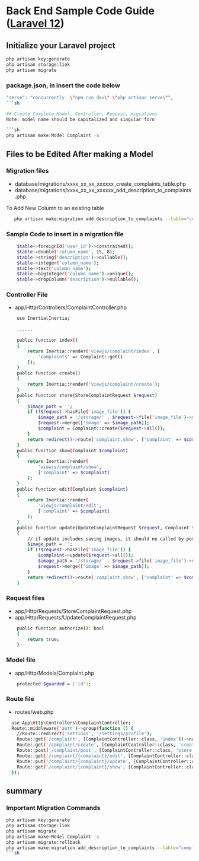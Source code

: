 # Back End Sample Code Guide ([Laravel 12](https://laravel.com/docs/12.x/installation))

## Initialize your Laravel project

```sh
php artisan key:generate
php artisan storage:link
php artisan migrate
```

### package.json, in <scripts> insert the code below

```sh
"serve": "concurrently  \"npm run dev\" \"php artisan serve\"",
```sh

## Create Complete Model, Controller, Request, migrations
Note: model name should be capitalized and singular forn

```sh
php artisan make:Model Complaint -a
```

## Files to be Edited After making a Model

### Migration files

* database/migrations/xxxx_xx_xx_xxxxxx_create_complaints_table.php
* database/migrations/xxxx_xx_xx_xxxxxx_add_description_to_complaints.php

To Add New Column to an existing table
```sh
   php artisan make:migration add_description_to_complaints --table="complaints"
```

### Sample Code to insert in a migration file

```sh
	$table->foreignId('user_id')->constrained();
	$table->double('column_name', 15, 8);
	$table->string('description')->nullable(); 
	$table->integer('column_name');
	$table->text('column_name');
	$table->bigInteger('column_name')->unique();
	$table->dropColumn('description')->nullable();
```

### Controller File

* app/Http/Controllers/ComplaintController.php

```sh
    use Inertia\Inertia;
    
    ......

    public function index()
    {
        return Inertia::render('viewjs/complaint/index', [
            'complaints' => Complaint::get()
        ]);
    }
    public function create()
    {
        return Inertia::render('viewjs/complaint/create');
    }
    public function store(StoreComplaintRequest $request)
    {
        $image_path = '';
        if (!$request->hasFile('image_file')) {
            $image_path = '/storage/' . $request->file('image_file')->store('image', 'public');
            $request->merge(['image' => $image_path]);
            $complaint = Complaint::create($request->all());
        }
        return redirect()->route('complaint.show', ['complaint' => $complaint]);
    }
    public function show(Complaint $complaint)
    {
        return Inertia::render(
            'viewjs/complaint/show',
            ['complaint' => $complaint]
        );
    }
    public function edit(Complaint $complaint)
    {
        return Inertia::render(
            'viewjs/complaint/edit',
            ['complaint' => $complaint]
        );
    }
    public function update(UpdateComplaintRequest $request, Complaint $complaint)
    {
        // if update includes saving images, it should ne called by post not put or patch
        $image_path = '';
        if (!$request->hasFile('image_file')) {
            $complaint->update($request->all());
            $image_path = '/storage/' . $request->file('image_file')->store('image', 'public');
            $request->merge(['image' => $image_path]);
        }
        return redirect()->route('complaint.show', ['complaint' => $complaint]);
    }
```
### Request files

* app/Http/Requests/StoreComplaintRequest.php
* app/Http/Requests/UpdateComplaintRequest.php

```sh
    public function authorize(): bool
    {
        return true;
    }
```

### Model file

* app/Http/Models/Complaint.php

```sh
    protected $guarded = ['id'];
```

### Route file

* routes/web.php

```sh
  use App\Http\Controllers\ComplaintController;
  Route::middleware('auth')->group(function () {
    //Route::redirect('settings', '/settings/profile');
    Route::get('/complaint', [ComplaintController::class, 'index'])->name('complaint.index');
    Route::get('/complaint/create', [ComplaintController::class, 'create'])->name('complaint.create');
    Route::post('/complaint/post', [ComplaintController::class, 'store'])->name('complaint.post');
    Route::get('/complaint/{complaint}/edit', [ComplaintController::class, 'edit'])->name('complaint.edit');
    Route::put('/complaint/{complaint}/update', [ComplaintController::class, 'update'])->name('complaint.update');
    Route::get('/complaint/{complaint}/show', [ComplaintController::class, 'show'])->name('complaint.show');
  });
```

## summary

### Important Migration Commands

```sh
php artisan key:generate
php artisan storage:link
php artisan migrate
php artisan make:Model Complaint -a
php artisan migrate:rollback
php artisan make:migration add_description_to_complaints --table="complaints"
```sh